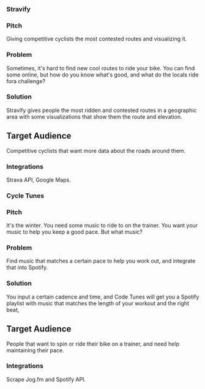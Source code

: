 ### Stravify

### Pitch

Giving competitive cyclists the most contested routes and visualizing it.

### Problem

Sometimes, it's hard to find new cool routes to ride your bike. You can find
some online, but how do you know what's good, and what do the locals ride fora
challenge?

### Solution

Stravify gives people the most ridden and contested routes in a geographic area
with some visualizations that show them the route and elevation.

## Target Audience

Competitive cyclists that want more data about the roads around them.

### Integrations
Strava API, Google Maps.




### Cycle Tunes

### Pitch

It's the winter. You need some music to ride to on the trainer. You want
your music to help you keep a good pace. But what music?

### Problem

Find music that matches a certain pace to help you work out, and integrate that
into Spotify.

### Solution

You input a certain cadence and time, and Code Tunes will get you a Spotify
playlist with music that matches the length of your workout and the right
beat,

## Target Audience

People that want to spin or ride their bike on a trainer, and need help
maintaining their pace.

### Integrations
Scrape Jog.fm and Spotify API.


